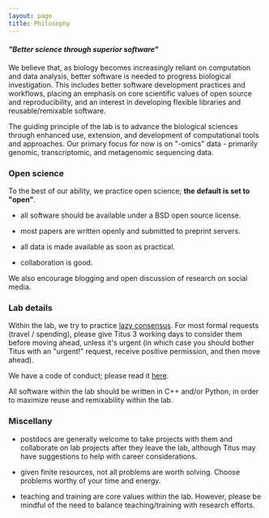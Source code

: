 ```yaml
---
layout: page
title: Philosophy
---
```


#### *"Better science through superior software"*

We believe that, as biology becomes increasingly reliant on computation
and data analysis, better software is needed to progress biological
investigation.  This includes better software development practices
and workflows, placing an emphasis on core scientific values of open
source and reproducibility, and an interest in developing flexible
libraries and reusable/remixable software.

The guiding principle of the lab is to advance the biological sciences
through enhanced use, extension, and development of computational
tools and approaches.  Our primary focus for now is on "-omics" data -
primarily genomic, transcriptomic, and metagenomic sequencing data.

### Open science

To the best of our ability, we practice open science; **the default is
set to "open"**.

* all software should be available under a BSD open source license.

* most papers are written openly and submitted to preprint servers.

* all data is made available as soon as practical.

* collaboration is good.

We also encourage blogging and open discussion of research on social
media.

### Lab details

Within the lab, we try to practice [lazy consensus](http://nowviskie.org/2012/lazy-consensus/).
For most formal
requests (travel / spending), please give Titus 3 working days to
consider them before moving ahead, unless it's urgent (in which case
you should bother Titus with an "urgent!" request, receive positive
permission, and then move ahead).

We have a code of conduct; please read it [here](/coc).

All software within the lab should be written in C++ and/or Python, in
order to maximize reuse and remixability within the lab.

### Miscellany

* postdocs are generally welcome to take projects with them and
  collaborate on lab projects after they leave the lab, although Titus
  may have suggestions to help with career considerations.

* given finite resources, not all problems are worth solving.  Choose
  problems worthy of your time and energy.

* teaching and training are core values within the lab.  However, please
  be mindful of the need to balance teaching/training with research efforts.
